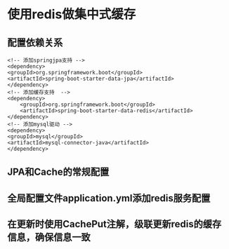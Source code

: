 # 使用redis做集中式缓存
## 配置依赖关系

```
<!-- 添加springjpa支持 -->
<dependency>
<groupId>org.springframework.boot</groupId>
<artifactId>spring-boot-starter-data-jpa</artifactId>
</dependency>
<!-- 添加缓存支持  -->
<dependency>
	<groupId>org.springframework.boot</groupId>
	<artifactId>spring-boot-starter-data-redis</artifactId>
</dependency>
<!-- 添加mysql驱动 -->
<dependency>
<groupId>mysql</groupId>
<artifactId>mysql-connector-java</artifactId>
</dependency>	
```

## JPA和Cache的常规配置
## 全局配置文件application.yml添加redis服务配置
## 在更新时使用CachePut注解，级联更新redis的缓存信息，确保信息一致